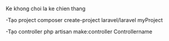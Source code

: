 Ke khong choi la ke chien thang



-Tạo project
composer create-project laravel/laravel myProject

-Tạo controller
php artisan make:controller Controllername